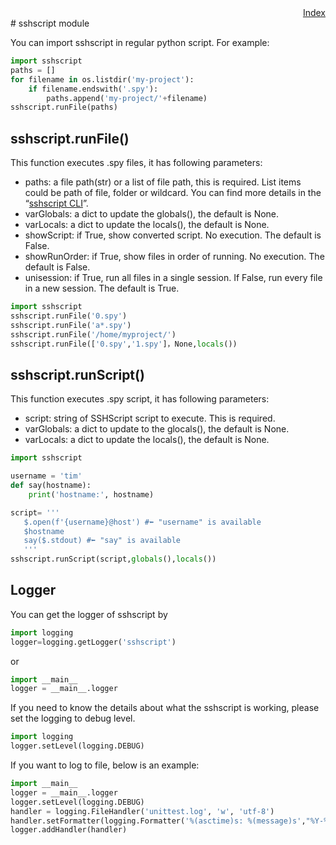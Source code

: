 <div style="text-align:right"><a href="./index">Index</a></div>
# sshscript module

You can import sshscript in regular python script. For example:

```python
import sshscript
paths = []
for filename in os.listdir('my-project'):
    if filename.endswith('.spy'):
        paths.append('my-project/'+filename)
sshscript.runFile(paths)
```

## sshscript.runFile()

This function executes .spy files, it has following parameters:

- paths: a file path(str) or a list of file path, this is required. List items could be path of file, folder or wildcard. You can find more details in the “[sshscript CLI](https://www.notion.so/sshscript-CLI-15576bb54f5d45cca7860e26caea0612)”.
- varGlobals: a dict to update the globals(), the default is None.
- varLocals: a dict to update the locals(), the default is None.
- showScript: if True, show converted script. No execution. The default is False.
- showRunOrder: if True, show files in order of running. No execution. The default is False.
- unisession: if True, run all files in a single session. If False, run every file in a new session. The default is True.

```python
import sshscript
sshscript.runFile('0.spy')
sshscript.runFile('a*.spy')
sshscript.runFile('/home/myproject/')
sshscript.runFile(['0.spy','1.spy']，None,locals())
```

## sshscript.runScript()

This function executes .spy script, it has following parameters:

- script: string of SSHScript script to execute. This is required.
- varGlobals: a dict to update to the glocals(), the default is None.
- varLocals:  a dict to update the locals(), the default is None.

```python
import sshscript

username = 'tim'
def say(hostname):
    print('hostname:', hostname)

script= '''
   $.open(f'{username}@host') #⬅ "username" is available
   $hostname
   say($.stdout) #⬅ "say" is available
   '''
sshscript.runScript(script,globals(),locals())
```

## Logger

You can get the logger of sshscript by 

```python
import logging
logger=logging.getLogger('sshscript')
```

or 

```python
import __main__
logger = __main__.logger
```

If you need to know the details about what the sshscript is working, please set the logging to debug level.

```python
import logging
logger.setLevel(logging.DEBUG)
```

If you want to log to file, below is an example:

```python
import __main__
logger = __main__.logger
logger.setLevel(logging.DEBUG)
handler = logging.FileHandler('unittest.log', 'w', 'utf-8')
handler.setFormatter(logging.Formatter('%(asctime)s: %(message)s',"%Y-%m-%d %H:%M:%S")) 
logger.addHandler(handler)
```
